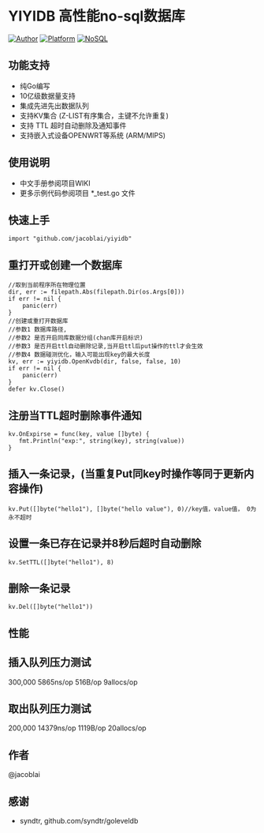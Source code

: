 # YIYIDB 高性能no-sql数据库

[![Author](https://img.shields.io/badge/author-@jacoblai-blue.svg?style=flat)](http://www.icoolpy.com/) [![Platform](https://img.shields.io/badge/platform-Linux,%20OpenWrt,%20Android,%20Mac,%20Windows-green.svg?style=flat)](https://github.com/jacoblai/dhdb) [![NoSQL](https://img.shields.io/badge/db-NoSQL-pink.svg?tyle=flat)](https://github.com/jacoblai/dhdb)

## 功能支持

* 纯Go编写
* 10亿级数据量支持
* 集成先进先出数据队列
* 支持KV集合 (Z-LIST有序集合，主键不允许重复)
* 支持 TTL 超时自动删除及通知事件
* 支持嵌入式设备OPENWRT等系统 (ARM/MIPS)

## 使用说明

* 中文手册参阅项目WIKI
* 更多示例代码参阅项目 *_test.go 文件

## 快速上手
```
import "github.com/jacoblai/yiyidb"
```
## 重打开或创建一个数据库
```
//取到当前程序所在物理位置
dir, err := filepath.Abs(filepath.Dir(os.Args[0]))
if err != nil {
	panic(err)
}
//创建或重打开数据库
//参数1 数据库路径,
//参数2 是否开启同库数据分组(chan库开启标识) 
//参数3 是否开启ttl自动删除记录,当开启ttl后put操作的ttl才会生效
//参数4 数据碰测优化，输入可能出现key的最大长度
kv, err := yiyidb.OpenKvdb(dir, false, false, 10)
if err != nil {
	panic(err)
}
defer kv.Close()
```
## 注册当TTL超时删除事件通知
```
kv.OnExpirse = func(key, value []byte) {
   fmt.Println("exp:", string(key), string(value))
}
```

## 插入一条记录，(当重复Put同key时操作等同于更新内容操作)
```
kv.Put([]byte("hello1"), []byte("hello value"), 0)//key值，value值， 0为永不超时
```
## 设置一条已存在记录并8秒后超时自动删除
```
kv.SetTTL([]byte("hello1"), 8)
```

## 删除一条记录
```
kv.Del([]byte("hello1"))
```

## 性能 
## 插入队列压力测试
300,000	      5865ns/op	     516B/op	       9allocs/op
## 取出队列压力测试
200,000	     14379ns/op	    1119B/op	      20allocs/op

## 作者
@jacoblai

## 感谢

* syndtr, github.com/syndtr/goleveldb
